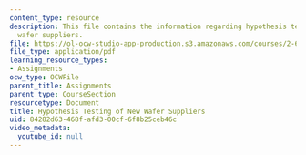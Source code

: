 ```yaml
---
content_type: resource
description: This file contains the information regarding hypothesis testing of new
  wafer suppliers.
file: https://ol-ocw-studio-app-production.s3.amazonaws.com/courses/2-627-fundamentals-of-photovoltaics-fall-2013/84282d63468fafd300cf6f8b25ceb46c_MIT2_627F13_assn_sim.pdf
file_type: application/pdf
learning_resource_types:
- Assignments
ocw_type: OCWFile
parent_title: Assignments
parent_type: CourseSection
resourcetype: Document
title: Hypothesis Testing of New Wafer Suppliers
uid: 84282d63-468f-afd3-00cf-6f8b25ceb46c
video_metadata:
  youtube_id: null
---
```

